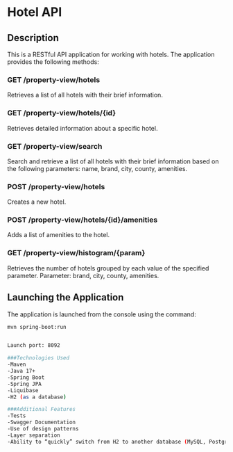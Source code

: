 # Hotel API

## Description

This is a RESTful API application for working with hotels. The application provides the following methods:

### GET /property-view/hotels

Retrieves a list of all hotels with their brief information.

### GET /property-view/hotels/{id}

Retrieves detailed information about a specific hotel.

### GET /property-view/search

Search and retrieve a list of all hotels with their brief information based on the following parameters: name, brand, city, county, amenities.

### POST /property-view/hotels

Creates a new hotel.

### POST /property-view/hotels/{id}/amenities

Adds a list of amenities to the hotel.

### GET /property-view/histogram/{param}

Retrieves the number of hotels grouped by each value of the specified parameter. Parameter: brand, city, county, amenities.

## Launching the Application

The application is launched from the console using the command:

```bash
mvn spring-boot:run


Launch port: 8092

###Technologies Used
-Maven
-Java 17+
-Spring Boot
-Spring JPA
-Liquibase
-H2 (as a database)

###Additional Features
-Tests
-Swagger Documentation
-Use of design patterns
-Layer separation
-Ability to “quickly” switch from H2 to another database (MySQL, PostgreSQL, Mongo, etc.)
